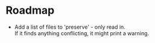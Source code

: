 <html>
<body>
<h1>Roadmap</h1>
<ul>
	<li>Add a list of files to 'preserve' - only read in.<br />
	If it finds anything conflicting, it might print a warning.</li>

</ul>
</body>
</html>
